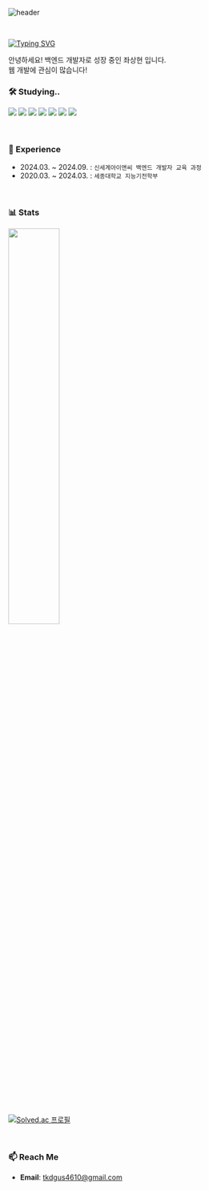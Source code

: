 ![header](https://capsule-render.vercel.app/api?type=waving&color=gradient&customColorList=10&height=200&section=header&text=sanghyeon's%20Github&fontSize=70&animation=fadeIn&fontAlign=59&fontAlignY=38)

<br>

<a href="https://git.io/typing-svg"><img src="https://readme-typing-svg.demolab.com?font=Fira+Code&pause=1000&width=435&lines=👋+Hi!+I'm+Sanghyeon+Jwa!" alt="Typing SVG" /></a>

안녕하세요! 백엔드 개발자로 성장 중인 좌상현 입니다. <br>
웹 개발에 관심이 많습니다!
<br>

### 🛠 Studying..
<p>
  <img src="https://img.shields.io/badge/Java-007396?style=for-the-badge&logo=java&logoColor=white"/>
  <img src="https://img.shields.io/badge/Spring%20Boot-6DB33F?style=for-the-badge&logo=spring-boot&logoColor=white" />
  <img src="https://img.shields.io/badge/MySQL-4479A1?style=for-the-badge&logo=mysql&logoColor=white" />
  <img src="https://img.shields.io/badge/Docker-2496ED?style=for-the-badge&logo=docker&logoColor=white" />
  <img src="https://img.shields.io/badge/Git-F05032?style=for-the-badge&logo=git&logoColor=white" />
  <img src="https://img.shields.io/badge/GitHub-181717?style=for-the-badge&logo=github&logoColor=white" />
  <img src="https://img.shields.io/badge/JavaScript-F7DF1E?style=for-the-badge&logo=JavaScript&logoColor=white">
</p>

<br>

### 📌 Experience
- 2024.03. ~ 2024.09. : `신세계아이앤씨 백엔드 개발자 교육 과정`
- 2020.03. ~ 2024.03. : `세종대학교 지능기전학부`

<br>

### 📊 Stats
<p>
  <img src="https://github-readme-stats.vercel.app/api?username=sanghyeonJwa&show_icons=true&theme=radical" width="45%" />
  
[![Solved.ac
프로필](http://mazassumnida.wtf/api/v2/generate_badge?boj=tkdgus4610)](https://solved.ac/tkdgus4610)
</p>



<br>

### 📫 Reach Me
- **Email**: tkdgus4610@gmail.com

